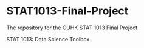# STAT1013-Final-Project
The repository for the CUHK STAT 1013 Final Project

STAT 1013: Data Science Toolbox
